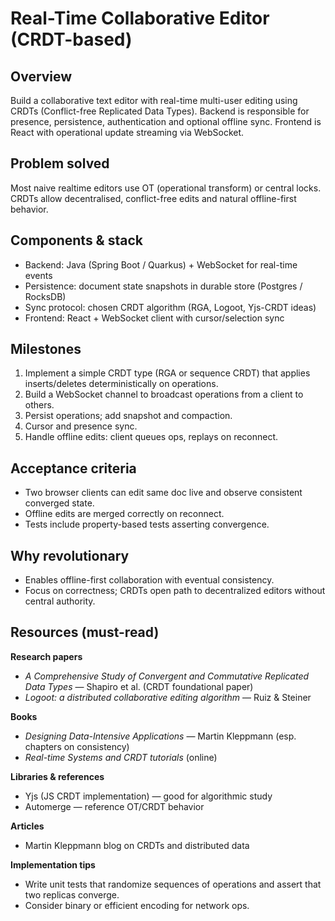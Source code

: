 # Real-Time Collaborative Editor (CRDT-based)

## Overview
Build a collaborative text editor with real-time multi-user editing using CRDTs (Conflict-free Replicated Data Types). Backend is responsible for presence, persistence, authentication and optional offline sync. Frontend is React with operational update streaming via WebSocket.

## Problem solved
Most naive realtime editors use OT (operational transform) or central locks. CRDTs allow decentralised, conflict-free edits and natural offline-first behavior.

## Components & stack
- Backend: Java (Spring Boot / Quarkus) + WebSocket for real-time events
- Persistence: document state snapshots in durable store (Postgres / RocksDB)
- Sync protocol: chosen CRDT algorithm (RGA, Logoot, Yjs-CRDT ideas)
- Frontend: React + WebSocket client with cursor/selection sync

## Milestones
1. Implement a simple CRDT type (RGA or sequence CRDT) that applies inserts/deletes deterministically on operations.
2. Build a WebSocket channel to broadcast operations from a client to others.
3. Persist operations; add snapshot and compaction.
4. Cursor and presence sync.
5. Handle offline edits: client queues ops, replays on reconnect.

## Acceptance criteria
- Two browser clients can edit same doc live and observe consistent converged state.
- Offline edits are merged correctly on reconnect.
- Tests include property-based tests asserting convergence.

## Why revolutionary
- Enables offline-first collaboration with eventual consistency.
- Focus on correctness; CRDTs open path to decentralized editors without central authority.

## Resources (must-read)
**Research papers**
- *A Comprehensive Study of Convergent and Commutative Replicated Data Types* — Shapiro et al. (CRDT foundational paper)
- *Logoot: a distributed collaborative editing algorithm* — Ruiz & Steiner

**Books**
- *Designing Data-Intensive Applications* — Martin Kleppmann (esp. chapters on consistency)
- *Real-time Systems and CRDT tutorials* (online)

**Libraries & references**
- Yjs (JS CRDT implementation) — good for algorithmic study
- Automerge — reference OT/CRDT behavior

**Articles**
- Martin Kleppmann blog on CRDTs and distributed data

**Implementation tips**
- Write unit tests that randomize sequences of operations and assert that two replicas converge.
- Consider binary or efficient encoding for network ops.

